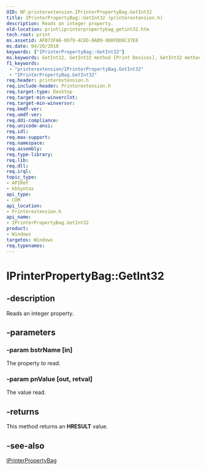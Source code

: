 ```yaml
---
UID: NF:printerextension.IPrinterPropertyBag.GetInt32
title: IPrinterPropertyBag::GetInt32 (printerextension.h)
description: Reads an integer property.
old-location: print\iprinterpropertybag_getint32.htm
tech.root: print
ms.assetid: AFB73FA6-0979-4CED-8AB9-9D0FDD6C37E8
ms.date: 04/20/2018
keywords: ["IPrinterPropertyBag::GetInt32"]
ms.keywords: GetInt32, GetInt32 method [Print Devices], GetInt32 method [Print Devices],IPrinterPropertyBag interface, IPrinterPropertyBag interface [Print Devices],GetInt32 method, IPrinterPropertyBag.GetInt32, IPrinterPropertyBag::GetInt32, print.iprinterpropertybag_getint32, printerextension/IPrinterPropertyBag::GetInt32
f1_keywords:
 - "printerextension/IPrinterPropertyBag.GetInt32"
 - "IPrinterPropertyBag.GetInt32"
req.header: printerextension.h
req.include-header: Printerextension.h
req.target-type: Desktop
req.target-min-winverclnt: 
req.target-min-winversvr: 
req.kmdf-ver: 
req.umdf-ver: 
req.ddi-compliance: 
req.unicode-ansi: 
req.idl: 
req.max-support: 
req.namespace: 
req.assembly: 
req.type-library: 
req.lib: 
req.dll: 
req.irql: 
topic_type:
- APIRef
- kbSyntax
api_type:
- COM
api_location:
- Printerextension.h
api_name:
- IPrinterPropertyBag.GetInt32
product:
- Windows
targetos: Windows
req.typenames: 
---
```


# IPrinterPropertyBag::GetInt32


## -description


Reads an integer property.


## -parameters




### -param bstrName [in]

The property to read.


### -param pnValue [out, retval]

The value read.


## -returns



This method returns an <b>HRESULT</b> value.




## -see-also




<a href="https://docs.microsoft.com/windows-hardware/drivers/ddi/printerextension/nn-printerextension-iprinterpropertybag">IPrinterPropertyBag</a>
 

 

